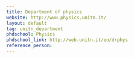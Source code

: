 ```yaml
---
title: Department of physics
website: http://www.physics.unitn.it/
layout: default
tag: unitn_department
phdschool: Physics
phdschool_link: http://web.unitn.it/en/drphys
reference_person: 
---
```

